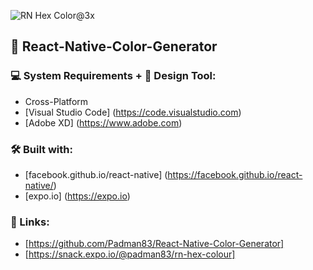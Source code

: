 ![RN Hex Color@3x](https://user-images.githubusercontent.com/45048950/69570355-9e484b00-0ffa-11ea-996c-f227a6482ff0.png)

## 📲 React-Native-Color-Generator

### 💻 System Requirements + 🎨 Design Tool:

* Cross-Platform
* [Visual Studio Code] (https://code.visualstudio.com)
* [Adobe XD] (https://www.adobe.com)

### 🛠️ Built with:

* [facebook.github.io/react-native] (https://facebook.github.io/react-native/)
* [expo.io] (https://expo.io)

### 🔗 Links:
 
* [https://github.com/Padman83/React-Native-Color-Generator]
* [https://snack.expo.io/@padman83/rn-hex-colour]
